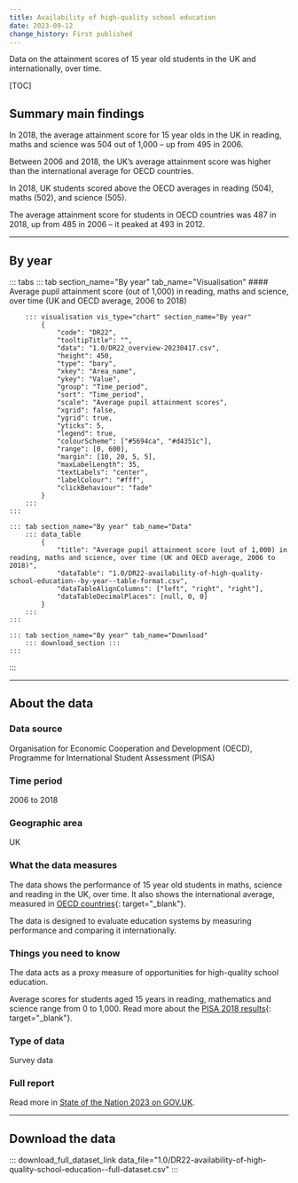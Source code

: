 ```yaml
---
title: Availability of high-quality school education
date: 2023-09-12
change_history: First published
---
```


Data on the attainment scores of 15 year old students in the UK and internationally, over time.

[TOC]

## Summary main findings

In 2018, the average attainment score for 15 year olds in the UK in reading, maths and science was 504 out of 1,000 – up from 495 in 2006.

Between 2006 and 2018, the UK’s average attainment score was higher than the international average for OECD countries.

In 2018, UK students scored above the OECD averages in reading (504), maths (502), and science (505).

The average attainment score for students in OECD countries was 487 in 2018, up from 485 in 2006 – it peaked at 493 in 2012.

---

## By year

::: tabs
    ::: tab section_name="By year" tab_name="Visualisation"
        #### Average pupil attainment score (out of 1,000) in reading, maths and science, over time (UK and OECD average, 2006 to 2018)

        ::: visualisation vis_type="chart" section_name="By year"
            {
                "code": "DR22",
                "tooltipTitle": "",
                "data": "1.0/DR22_overview-20230417.csv",
                "height": 450,
                "type": "bary",
                "xkey": "Area_name",
                "ykey": "Value",
                "group": "Time_period",
                "sort": "Time_period",
                "scale": "Average pupil attainment scores",
                "xgrid": false,
                "ygrid": true,
                "yticks": 5,
                "legend": true,
                "colourScheme": ["#5694ca", "#d4351c"],
                "range": [0, 600],
                "margin": [10, 20, 5, 5],
                "maxLabelLength": 35,
                "textLabels": "center",
                "labelColour": "#fff",
                "clickBehaviour": "fade"
            }
        :::
    :::

    ::: tab section_name="By year" tab_name="Data"
        ::: data_table
            {
                "title": "Average pupil attainment score (out of 1,000) in reading, maths and science, over time (UK and OECD average, 2006 to 2018)",
                "dataTable": "1.0/DR22-availability-of-high-quality-school-education--by-year--table-format.csv",
                "dataTableAlignColumns": ["left", "right", "right"],
                "dataTableDecimalPlaces": [null, 0, 0]
            }
        :::
    :::

    ::: tab section_name="By year" tab_name="Download"
        ::: download_section :::
    :::
:::

---

## About the data

### Data source
Organisation for Economic Cooperation and Development (OECD), Programme for International Student Assessment (PISA)

### Time period
2006 to 2018

### Geographic area
UK

### What the data measures
The data shows the performance of 15 year old students in maths, science and reading in the UK, over time.
It also shows the international average, measured in
[OECD countries](https://www.oecd.org/about/document/ratification-oecd-convention.htm){: target="_blank"}.

The data is designed to evaluate education systems by measuring performance and comparing it internationally.

### Things you need to know
The data acts as a proxy measure of opportunities for high-quality school education.

Average scores for students aged 15 years in reading, mathematics and science range from 0 to 1,000. Read more about the
[PISA 2018 results](https://www.oecd.org/publications/pisa-2018-results-volume-i-5f07c754-en.htm){: target="_blank"}.

### Type of data
Survey data

### Full report
Read more in [State of the Nation 2023 on GOV.UK](https://www.gov.uk/government/publications/state-of-the-nation-2023-people-and-places).

---

## Download the data

::: download_full_dataset_link data_file="1.0/DR22-availability-of-high-quality-school-education--full-dataset.csv" :::
